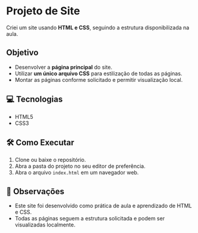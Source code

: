 # Projeto de Site 

Criei um site usando **HTML e CSS**, seguindo a estrutura disponibilizada na aula.  

## Objetivo

- Desenvolver a **página principal** do site.  
- Utilizar **um único arquivo CSS** para estilização de todas as páginas.  
- Montar as páginas conforme solicitado e permitir visualização local.

## 💻 Tecnologias

- HTML5  
- CSS3  

## 🛠 Como Executar

1. Clone ou baixe o repositório.  
2. Abra a pasta do projeto no seu editor de preferência.  
3. Abra o arquivo `index.html` em um navegador web.  

## 📄 Observações

- Este site foi desenvolvido como prática de aula e aprendizado de HTML e CSS.  
- Todas as páginas seguem a estrutura solicitada e podem ser visualizadas localmente.

